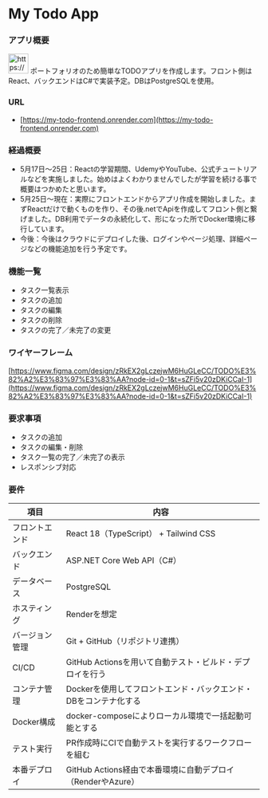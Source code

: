 # My Todo App

### アプリ概要

<aside>
<img src="https://www.notion.so/icons/info-alternate_gray.svg" alt="https://www.notion.so/icons/info-alternate_gray.svg" width="40px" /> ポートフォリオのため簡単なTODOアプリを作成します。フロント側はReact、バックエンドはC#で実装予定。DBはPostgreSQLを使用。

</aside>

### URL
- [https://my-todo-frontend.onrender.com](https://my-todo-frontend.onrender.com)

### 経過概要
- 5月17日～25日：Reactの学習期間、UdemyやYouTube、公式チュートリアルなどを実施しました。始めはよくわかりませんでしたが学習を続ける事で概要はつかめたと思います。
- 5月25日～現在：実際にフロントエンドからアプリ作成を開始しました。まずReactだけで動くものを作り、その後.netでApiを作成してフロント側と繋げました。DB利用でデータの永続化して、形になった所でDocker環境に移行しています。
- 今後：今後はクラウドにデプロイした後、ログインやページ処理、詳細ページなどの機能追加を行う予定です。


### 機能一覧

- タスク一覧表示
- タスクの追加
- タスクの編集
- タスクの削除
- タスクの完了／未完了の変更

### ワイヤーフレーム

[https://www.figma.com/design/zRkEX2gLczejwM6HuGLeCC/TODO%E3%82%A2%E3%83%97%E3%83%AA?node-id=0-1&t=sZFi5v20zDKiCCaI-1](https://www.figma.com/design/zRkEX2gLczejwM6HuGLeCC/TODO%E3%82%A2%E3%83%97%E3%83%AA?node-id=0-1&t=sZFi5v20zDKiCCaI-1)


### 要求事項

- タスクの追加
- タスクの編集・削除
- タスク一覧の完了／未完了の表示
- レスポンシブ対応

### 要件

| 項目 | 内容 |
| --- | --- |
| フロントエンド | React 18（TypeScript） + Tailwind CSS |
| バックエンド | ASP.NET Core Web API（C#） |
| データベース | PostgreSQL |
| ホスティング | Renderを想定 |
| バージョン管理 | Git + GitHub（リポジトリ連携） |
| CI/CD | GitHub Actionsを用いて自動テスト・ビルド・デプロイを行う |
| コンテナ管理 | Dockerを使用してフロントエンド・バックエンド・DBをコンテナ化する |
| Docker構成 | docker-composeによりローカル環境で一括起動可能とする |
| テスト実行 | PR作成時にCIで自動テストを実行するワークフローを組む |
| 本番デプロイ | GitHub Actions経由で本番環境に自動デプロイ（RenderやAzure） |